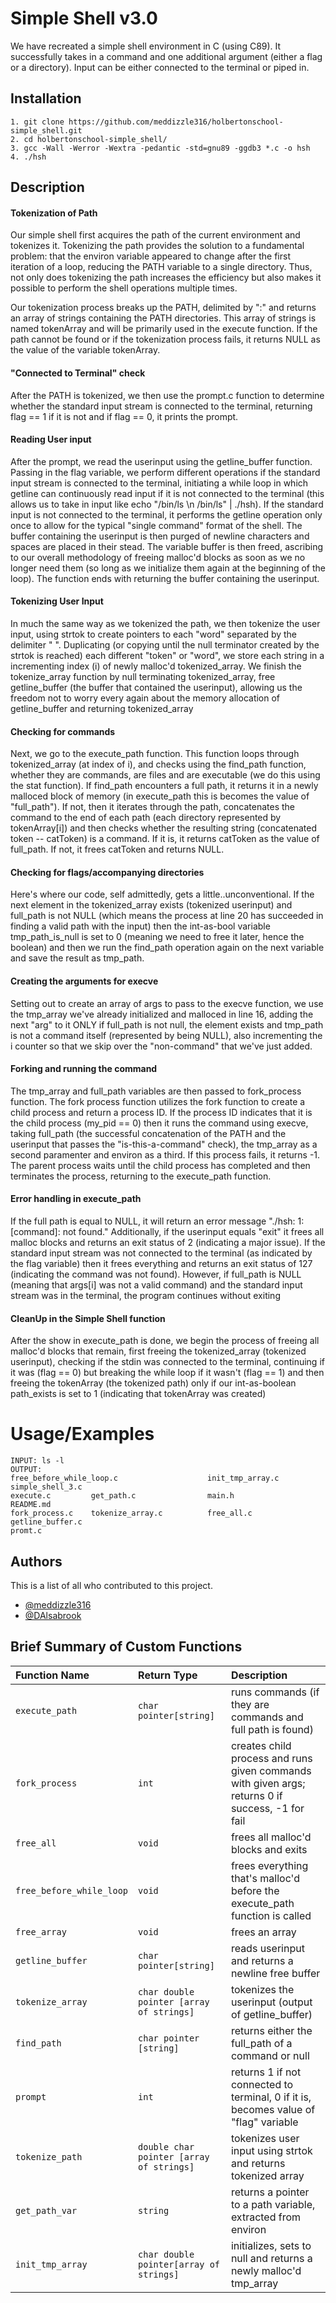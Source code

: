 
# Simple Shell v3.0
We have recreated a simple shell environment in C (using C89). It successfully takes in a command and one additional argument (either a flag or a directory). Input can be either connected to the terminal or piped in.





## Installation



```
1. git clone https://github.com/meddizzle316/holbertonschool-simple_shell.git
2. cd holbertonschool-simple_shell/
3. gcc -Wall -Werror -Wextra -pedantic -std=gnu89 -ggdb3 *.c -o hsh
4. ./hsh
``` 
## Description

#### Tokenization of Path

Our simple shell first acquires the path of the current environment and tokenizes it. Tokenizing the path provides the solution to a fundamental problem: that the environ variable appeared to change after the first iteration of a loop, reducing the PATH variable to a single directory. Thus, not only does tokenizing the path increases the efficiency but also makes it possible to perform the shell operations multiple times. 

Our tokenization process breaks up the PATH, delimited by ":" and returns an array of strings containing the PATH directories. This array of strings is named tokenArray and will be primarily used in the execute function. If the path cannot be found or if the tokenization process fails, it returns NULL as the value of the variable tokenArray.

#### "Connected to Terminal" check
After the PATH is tokenized, we then use the prompt.c function to determine whether the standard input stream is connected to the terminal, returning flag == 1 if it is not and if flag == 0, it prints the prompt.

#### Reading User input
After the prompt, we read the userinput using the getline_buffer function. Passing in the flag variable, we perform different operations if the standard input stream is connected to the terminal, initiating a while loop in which getline can continuously read input if it is not connected to the terminal (this allows us to take in input like echo "/bin/ls \n /bin/ls" | ./hsh). If the standard input is not connected to the terminal, it performs the getline operation only once to allow for the typical "single command" format of the shell. The buffer containing the userinput is then purged of newline characters and spaces are placed in their stead. The variable buffer is then freed, ascribing to our overall methodology of freeing malloc'd blocks as soon as we no longer need them (so long as we initialize them again at the beginning of the loop). The function ends with returning the buffer containing the userinput.

#### Tokenizing User Input 
In much the same way as we tokenized the path, we then tokenize the user input, using strtok to create pointers to each "word" separated by the delimiter " ". Duplicating (or copying until the null terminator created by the strtok is reached) each different "token" or "word", we store each string in a incrementing index (i) of newly malloc'd tokenized_array. We finish the tokenize_array function by null terminating tokenized_array, free getline_buffer (the buffer that contained the userinput), allowing us the freedom not to worry every again about the memory allocation of getline_buffer and returning tokenized_array

#### Checking for commands
Next, we go to the execute_path function. This function loops through tokenized_array (at index of i), and checks using the find_path function, whether they are commands, are files and are executable (we do this using the stat function). If find_path encounters a full path, it returns it in a newly malloced block of memory (in execute_path this is becomes the value of "full_path"). If not, then it iterates through the path, concatenates the command to the end of each path (each directory represented by tokenArray[i]) and then checks whether the resulting string (concatenated token -- catToken) is a command. If it is, it returns catToken as the value of full_path. If not, it frees catToken and returns NULL.

#### Checking for flags/accompanying directories
Here's where our code, self admittedly, gets a little..unconventional. If the next element in the tokenized_array exists (tokenized userinput) and full_path is not NULL (which means the process at line 20 has succeeded in finding a valid path with the input) then the int-as-bool variable tmp_path_is_null is set to 0 (meaning we need to free it later, hence the boolean) and then we run the find_path operation again on the next variable and save the result as tmp_path.

#### Creating the arguments for execve
Setting out to create an array of args to pass to the execve function, we use the tmp_array we've already initialized and malloced in line 16, adding the next "arg" to it ONLY if full_path is not null, the element exists and tmp_path is not a command itself (represented by being NULL), also incrementing the i counter so that we skip over the "non-command" that we've just added.

#### Forking and running the command
The tmp_array and full_path variables are then passed to fork_process function. The fork process function utilizes the fork function to create a child process and return a process ID. If the process ID indicates that it is the child process (my_pid == 0) then it runs the command using execve, taking full_path (the successful concatenation of the PATH and the userinput that passes the "is-this-a-command" check), the tmp_array as a second paramenter and environ as a third. If this process fails, it returns -1. The parent process waits until the child process has completed and then terminates the process, returning to the execute_path function. 

#### Error handling in execute_path 
If the full path is equal to NULL, it will return an error message "./hsh: 1: [command]: not found." Additionally, if the userinput equals "exit" it frees all malloc blocks and returns an exit status of 2 (indicating a major issue). If the standard input stream was not connected to the terminal (as indicated by the flag variable) then it frees everything and returns an exit status of 127 (indicating the command was not found). However, if full_path is NULL (meaning that args[i] was not a valid command) and the standard input stream was in the terminal, the program continues without exiting

#### CleanUp in the Simple Shell function
After the show in execute_path is done, we begin the process of freeing all malloc'd blocks that remain, first freeing the tokenized_array (tokenized userinput), checking if the stdin was connected to the terminal, continuing if it was (flag == 0) but breaking the while loop if it wasn't (flag == 1) and then freeing the tokenArray (the tokenized path) only if our int-as-boolean path_exists is set to 1 (indicating that tokenArray was created)




# Usage/Examples

```
INPUT: ls -l
OUTPUT: 
free_before_while_loop.c                    init_tmp_array.c  simple_shell_3.c
execute.c         get_path.c                main.h            README.md         
fork_process.c    tokenize_array.c          free_all.c        getline_buffer.c       
promt.c
```
## Authors
This is a list of all who contributed to this project. 

- [@meddizzle316](https://github.com/meddizzle316)
- [@DAlsabrook](https://github.com/DAlsabrook)


## Brief Summary of Custom Functions



| Function Name | Return Type     | Description                |
| :------- | :------- | :------------------------- |
| `execute_path` | `char pointer[string]` | runs commands (if they are commands and full path is found) |
| `fork_process` | `int` | creates child process and runs given commands with given args; returns 0 if success, -1 for fail |
| `free_all` | `void` | frees all malloc'd blocks and exits |
| `free_before_while_loop` | `void` | frees everything that's malloc'd before the execute_path function is called  |
| `free_array` | `void` | frees an array |
| `getline_buffer` | `char pointer[string]` | reads userinput and returns a newline free buffer |
| `tokenize_array` | `char double pointer [array of strings]` | tokenizes the userinput (output of getline_buffer) |
| `find_path` | `char pointer [string]` | returns either the full_path of a command or null |
| `prompt` | `int` | returns 1 if not connected to terminal, 0 if it is, becomes value of "flag" variable |
| `tokenize_path` | `double char pointer [array of strings]` | tokenizes user input using strtok and returns tokenized array |
| `get_path_var` | `string` | returns a pointer to a path variable, extracted from environ |
| `init_tmp_array` | `char double pointer[array of strings]` | initializes, sets to null and returns a newly malloc'd tmp_array |


